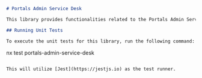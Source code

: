 ```markdown
# Portals Admin Service Desk

This library provides functionalities related to the Portals Admin Service Desk and was generated using [Nx](https://nx.dev).

## Running Unit Tests

To execute the unit tests for this library, run the following command:
```

nx test portals-admin-service-desk

```

This will utilize [Jest](https://jestjs.io) as the test runner.
```
